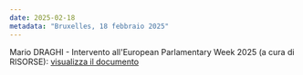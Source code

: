 ```yaml
---
date: 2025-02-18
metadata: "Bruxelles, 18 febbraio 2025"
---
```


Mario DRAGHI - Intervento all'European Parlamentary Week 2025 (a cura di RISORSE): <a href="/assets/2025-02-18-draghi-parlamento-eu.pdf" target="_blank">visualizza il documento</a>
